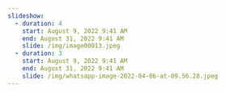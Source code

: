 ```yaml
---
slideshow:
  - duration: 4
    start: August 9, 2022 9:41 AM
    end: August 31, 2022 9:41 AM
    slide: /img/image00013.jpeg
  - duration: 3
    start: August 9, 2022 9:41 AM
    end: August 31, 2022 9:41 AM
    slide: /img/whatsapp-image-2022-04-06-at-09.56.28.jpeg
---
```

